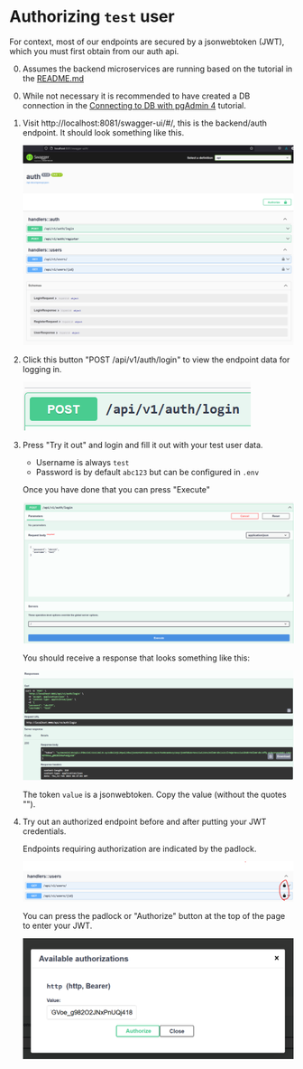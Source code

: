 # Authorizing `test` user

For context, most of our endpoints are secured by a jsonwebtoken (JWT), which
you must first obtain from our auth api.

0. Assumes the backend microservices are running based on the tutorial in the 
   [README.md](../../README.md#starting-backendmicroservices)

<div></div>

0. While not necessary it is recommended to have created a DB connection in
   the [Connecting to DB with pgAdmin 4](../pgadmin/pgadmin.md) tutorial.

1. Visit http://localhost:8081/swagger-ui/#/, this is the backend/auth endpoint.
   It should look something like this.

   ![authorization step1](auth_api1.png)

2. Click this button "POST /api/v1/auth/login" to view the endpoint data for logging in.

   ![post button](post.png)

3. Press "Try it out" and login and fill it out with your test user data.
   - Username is always `test`
   - Password is by default `abc123` but can be configured in `.env`

   Once you have done that you can press "Execute"

   ![execute](execute.png)
   
   You should receive a response that looks something like this:

   ![response](response.png)

   The token `value` is a jsonwebtoken. Copy the value (without the quotes "").

4. Try out an authorized endpoint before and after putting your JWT credentials.

   Endpoints requiring authorization are indicated by the padlock. 
   
   ![padlock](padlock.png)
   
   You can press the padlock or "Authorize" button at the top of the page to enter your JWT.

   ![authorized](authorized.png)
